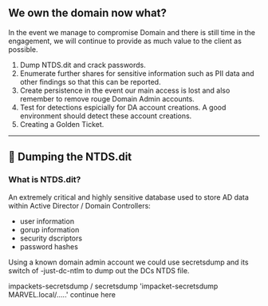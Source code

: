 ## We own the domain now what?  
In the event we manage to compromise Domain and there is still time in the engagement, we will continue to provide as much value to the client as possible.  

1. Dump NTDS.dit and crack passwords.
2. Enumerate further shares for sensitive information such as PII data and other findings so that this can be reported.
3. Create persistence in the event our main access is lost and also remember to remove rouge Domain Admin accounts.
4. Test for detections espicially for DA account creations. A good environment should detect these account creations.
5. Creating a Golden Ticket.

---

## 🚩 Dumping the NTDS.dit

### What is NTDS.dit?  
An extremely critical and highly sensitive database used to store AD data within Active Director / Domain Controllers:
* user information
* gorup information
* security dscriptors
* password hashes

Using a known domain admin account we could use secretsdump and its switch of -just-dc-ntlm to dump out the DCs NTDS file.

impackets-secretsdump / secretsdump 'impacket-secretsdump MARVEL.local/.....' continue here
